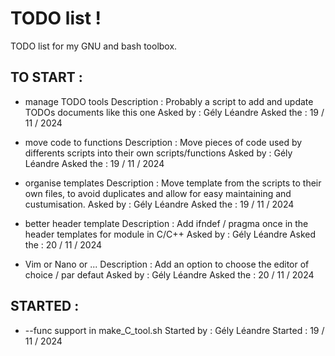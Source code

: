 
# TODO list !

TODO list for my GNU and bash toolbox.


## TO START :

- manage TODO tools 
	Description : 
		Probably a script to add and update TODOs documents like this one
	Asked by :
		Gély Léandre
	Asked the :
		19 / 11 / 2024

- move code to functions
	Description :
		Move pieces of code used by differents scripts into their own scripts/functions
	Asked by :
		Gély Léandre
	Asked the :
		19 / 11 / 2024

- organise templates
	Description :
		Move template from the scripts to their own files, to avoid duplicates and allow for easy maintaining and custumisation.
	Asked by :
		Gély Léandre
	Asked the :
		19 / 11 / 2024

- better header template
	Description :
		Add ifndef / pragma once in the header templates for module in C/C++
	Asked by :
		Gély Léandre
	Asked the :
		20 / 11 / 2024

- Vim or Nano or ...
	Description :
		Add an option to choose the editor of choice / par defaut
	Asked by :
		Gély Léandre
	Asked the :
		20 / 11 / 2024


## STARTED :

- --func support in make_C_tool.sh
	Started by :
		Gély Léandre
	Started :
		19 / 11 / 2024
